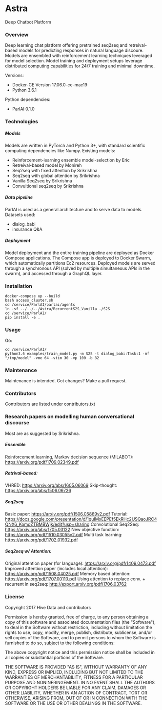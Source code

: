 # Astra
Deep Chatbot Platform

### Overview
Deep learning chat platform offering pretrained seq2seq and retreival-based models for predicting responses in natural language discoure. Models are ensembled with reinforcement learning techniques leveraged for model selection. Model training and deployment setups leverage distributed computing capabilities for 24/7 training and minimal downtime.

Versions:
* Docker-CE Version 17.06.0-ce-mac19
* Python 3.6.1

Python dependencies:
* ParlAI 0.1.0

### Technologies

##### Models
Models are written in PyTorch and Python 3+, with standard scientific computing dependencies like Numpy.
Existing models:
* Reinforcement-learning ensemble model-selection by Eric
* Retreival-based model by Monireh
* Seq2seq with fixed attention by Srikrishna
* Seq2seq with global attention by Srikrishna
* Vanilla Seq2seq by Srikrishna
* Convultional seq2seq by Srikrishna

##### Data pipeline
ParlAI is used as a general architecture and to serve data to models.
Datasets used:
* dialog_babi
* insurance Q&A

##### Deployment
Model deployment and the entire training pipeline are deployed as Docker Compose applications. The Compose app is deployed to Docker Swarm, which automatically partitions Ec2 resources. Deployed models are served through a synchronous API (solved by multiple simultaneous APIs in the swarm), and accessed through a GraphQL layer.

### Installation
```
docker-compose up --build
bash access_cluster.sh
cd /service/ParlAI/parlai/agents
ln -sf ../../../Astra/RecurrentS2S_Vanilla ./S2S
cd /service/ParlAI/
pip install -e .
```

### Usage
Go:
```
cd /service/ParlAI/
python3.6 examples/train_model.py -m S2S -t dialog_babi:Task:1 -mf "/tmp/model" -vme 64 -vtim 30 -vp 100 -b 32
```

### Maintenance 
Maintenance is intended. Got changes? Make a pull request.

### Contributors
Contributors are listed under contributors.txt

### Research papers on modelling human conversational discourse
Most are as suggested by Srikrishna.

##### Ensemble
Reinforcement learning, Markov decision sequence (MILABOT): https://arxiv.org/pdf/1709.02349.pdf

##### Retrival-based:
VHRED: https://arxiv.org/abs/1605.06069
Skip-thought: https://arxiv.org/abs/1506.06726

##### Seq2seq
Basic paper: https://arxiv.org/pdf/1506.05869v2.pdf
Tutorial:  https://docs.google.com/presentation/d/1quIMxEEPEf5EkRHc2USQaoJRC4QNX6_KomdZTBMBWjk/edit?usp=sharing
Convolutional Seq2Seq: https://arxiv.org/abs/1705.03122 
New objective function: https://arxiv.org/pdf/1510.03055v2.pdf
Multi task learning: https://arxiv.org/pdf/1702.01932.pdf

##### Seq2seq w/ Attention:
Original attention paper (for language): https://arxiv.org/pdf/1409.0473.pdf 
Improved attention paper (includes local attention):  https://arxiv.org/pdf/1508.04025.pdf 
Memory based attention: https://arxiv.org/pdf/1707.00110.pdf 
Using attention to replace conv. + recurrent in seq2seq: http://export.arxiv.org/pdf/1706.03762 

### License
Copyright 2017 Hive Data and contributors

Permission is hereby granted, free of charge, to any person obtaining a copy of this software and associated documentation files (the "Software"), to deal in the Software without restriction, including without limitation the rights to use, copy, modify, merge, publish, distribute, sublicense, and/or sell copies of the Software, and to permit persons to whom the Software is furnished to do so, subject to the following conditions:

The above copyright notice and this permission notice shall be included in all copies or substantial portions of the Software.

THE SOFTWARE IS PROVIDED "AS IS", WITHOUT WARRANTY OF ANY KIND, EXPRESS OR IMPLIED, INCLUDING BUT NOT LIMITED TO THE WARRANTIES OF MERCHANTABILITY, FITNESS FOR A PARTICULAR PURPOSE AND NONINFRINGEMENT. IN NO EVENT SHALL THE AUTHORS OR COPYRIGHT HOLDERS BE LIABLE FOR ANY CLAIM, DAMAGES OR OTHER LIABILITY, WHETHER IN AN ACTION OF CONTRACT, TORT OR OTHERWISE, ARISING FROM, OUT OF OR IN CONNECTION WITH THE SOFTWARE OR THE USE OR OTHER DEALINGS IN THE SOFTWARE.

